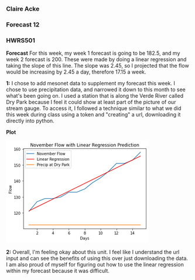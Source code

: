 ### Claire Acke
### Forecast 12 
### HWRS501

**Forecast** 
For this week, my week 1 forecast is going to be 182.5, and my week 2 forecast is 200. These were made by doing a linear regression and taking the slope of this line. The slope was 2.45, so I projected that the flow would be increasing by 2.45 a day, therefore 17.15 a week. 

**1:** I chose to add mesonet data to supplement my forecast this week. I chose to use precipitation data, and narrowed it down to this month to see what's been going on. I used a station that is along the Verde River called Dry Park because I feel it could show at least part of the picture of our stream gauge. To access it, I followed a technique similar to what we did this week during class using a token and "creating" a url, downloading it directly into python. 

**Plot**

![Alt text](week12hastools.png)

**2:**
Overall, I'm feeling okay about this unit. I feel like I understand the url input and can see the benefits of using this over just downloading the data. I am also proud of myself for figuring out how to use the linear regression within my forecast because it was difficult. 